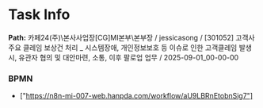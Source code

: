 # Task Info

**Path:** 카페24(주)\본사사업장\[CG]MI본부\본부장 / jessicasong / [301052] 고객사 주요 클레임 보상건 처리 _ 시스템장애, 개인정보보호 등 이슈로 인한 고객클레임 발생시, 유관자 협의 및 대안마련, 소통, 이후 팔로업 업무 / 2025-09-01_00-00-00

### BPMN
- ["https://n8n-mi-007-web.hanpda.com/workflow/aU9LBRnEtobnSig7"]

